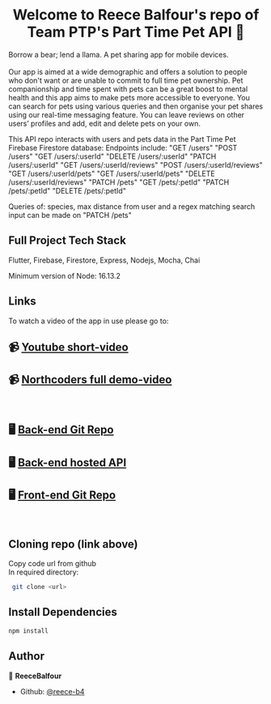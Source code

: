 <h1 align="center">Welcome to Reece Balfour's repo of Team PTP's Part Time Pet API 👋</h1>

Borrow a bear; lend a llama. A pet sharing app for mobile devices.
 <br>
 <br>
Our app is aimed at a wide demographic and offers a solution to 
people who don't want or are unable to commit to full time pet 
ownership. Pet companionship and time spent with pets can be a 
great boost to mental health and this app aims to make pets more 
accessible to everyone.
You can search for pets using various queries and then organise 
your pet shares using our real-time messaging feature. You can 
leave reviews on other users’ profiles and add, edit and delete pets 
on your own.

This API repo interacts with users and pets data in the Part Time Pet Firebase Firestore database:
Endpoints include:
"GET /users"
"POST /users"
"GET /users/:userId"
"DELETE /users/:userId"
"PATCH /users/:userId"
"GET /users/:userId/reviews"
"POST /users/:userId/reviews"
"GET /users/:userId/pets"
"GET /users/:userId/pets"
"DELETE /users/:userId/reviews"
"PATCH /pets"
"GET /pets/:petId"
"PATCH /pets/:petId"
"DELETE /pets/:petId"

Queries of:
species, max distance from user and a regex matching search input can be made on "PATCH /pets"


## Full Project Tech Stack
Flutter, Firebase, Firestore, Express, Nodejs, Mocha, Chai

Minimum version of Node: 16.13.2
<br>

## Links

To watch a video of the app in use please go to:
## 📹 [Youtube short-video](https://youtu.be/expn-N1t7L4)
## 📹 [Northcoders full demo-video](https://northcoders.com/projects/april-2022/part-time-pet)
<br>

## 🖥️ [Back-end Git Repo](https://github.com/reece-b4/nc-project-api) 
## 🖥️ [Back-end hosted API](https://nc-project-api.herokuapp.com/api/users)

## 🖥️ [Front-end Git Repo](https://github.com/reece-b4/nc_project)
 <br>

## Cloning repo (link above)
Copy code url from github <br>
In required directory:
```sh
 git clone <url>
```

## Install Dependencies
```sh
npm install
```

## Author

👤 **ReeceBalfour**

* Github: [@reece-b4](https://github.com/reece-b4)
